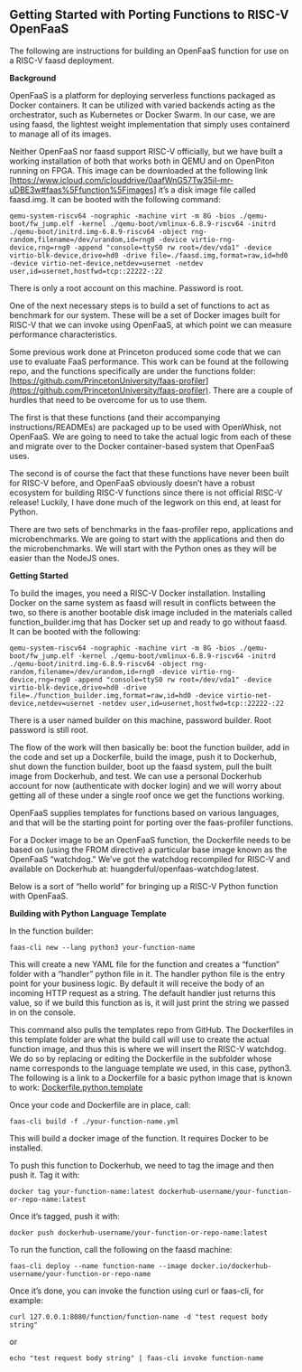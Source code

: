 ## Getting Started with Porting Functions to RISC-V OpenFaaS

The following are instructions for building an OpenFaaS function for use on a RISC-V faasd deployment.

**Background**

OpenFaaS is a platform for deploying serverless functions packaged as Docker containers. It can be utilized with varied backends acting as the orchestrator, such as Kubernetes or Docker Swarm. In our case, we are using faasd, the lightest weight implementation that simply uses containerd to manage all of its images.

Neither OpenFaaS nor faasd support RISC-V officially, but we have built a working installation of both that works both in QEMU and on OpenPiton running on FPGA. This image can be downloaded at the following link [https://www.icloud.com/iclouddrive/0aafWnG57Tw35iI-mr-uDBE3w#faas%5Ffunction%5Fimages] it’s a disk image file called faasd.img. It can be booted with the following command:

```qemu-system-riscv64 -nographic -machine virt -m 8G -bios ./qemu-boot/fw_jump.elf -kernel ./qemu-boot/vmlinux-6.8.9-riscv64 -initrd ./qemu-boot/initrd.img-6.8.9-riscv64 -object rng-random,filename=/dev/urandom,id=rng0 -device virtio-rng-device,rng=rng0 -append "console=ttyS0 rw root=/dev/vda1" -device virtio-blk-device,drive=hd0 -drive file=./faasd.img,format=raw,id=hd0 -device virtio-net-device,netdev=usernet -netdev user,id=usernet,hostfwd=tcp::22222-:22```

There is only a root account on this machine. Password is root.

One of the next necessary steps is to build a set of functions to act as benchmark for our system. These will be a set of Docker images built for RISC-V that we can invoke using OpenFaaS, at which point we can measure performance characteristics.

Some previous work done at Princeton produced some code that we can use to evaluate FaaS performance. This work can be found at the following repo, and the functions specifically are under the functions folder: [https://github.com/PrincetonUniversity/faas-profiler](https://github.com/PrincetonUniversity/faas-profiler). There are a couple of hurdles that need to be overcome for us to use them.

The first is that these functions (and their accompanying instructions/READMEs) are packaged up to be used with OpenWhisk, not OpenFaaS. We are going to need to take the actual logic from each of these and migrate over to the Docker container-based system that OpenFaaS uses.

The second is of course the fact that these functions have never been built for RISC-V before, and OpenFaaS obviously doesn’t have a robust ecosystem for building RISC-V functions since there is not official RISC-V release! Luckily, I have done much of the legwork on this end, at least for Python.

There are two sets of benchmarks in the faas-profiler repo, applications and microbenchmarks. We are going to start with the applications and then do the microbenchmarks. We will start with the Python ones as they will be easier than the NodeJS ones.

**Getting Started**

To build the images, you need a RISC-V Docker installation. Installing Docker on the same system as faasd will result in conflicts between the two, so there is another bootable disk image included in the materials called function_builder.img that has Docker set up and ready to go without faasd. It can be booted with the following:

```qemu-system-riscv64 -nographic -machine virt -m 8G -bios ./qemu-boot/fw_jump.elf -kernel ./qemu-boot/vmlinux-6.8.9-riscv64 -initrd ./qemu-boot/initrd.img-6.8.9-riscv64 -object rng-random,filename=/dev/urandom,id=rng0 -device virtio-rng-device,rng=rng0 -append "console=ttyS0 rw root=/dev/vda1" -device virtio-blk-device,drive=hd0 -drive file=./function_builder.img,format=raw,id=hd0 -device virtio-net-device,netdev=usernet -netdev user,id=usernet,hostfwd=tcp::22222-:22```

There is a user named builder on this machine, password builder. Root password is still root.

The flow of the work will then basically be: boot the function builder, add in the code and set up a Dockerfile, build the image, push it to Dockerhub, shut down the function builder, boot up the faasd system, pull the built image from Dockerhub, and test. We can use a personal Dockerhub account for now (authenticate with docker login) and we will worry about getting all of these under a single roof once we get the functions working.

OpenFaaS supplies templates for functions based on various languages, and that will be the starting point for porting over the faas-profiler functions.

For a Docker image to be an OpenFaaS function, the Dockerfile needs to be based on (using the FROM directive) a particular base image known as the OpenFaaS “watchdog.” We’ve got the watchdog recompiled for RISC-V and available on Dockerhub at: huangderful/openfaas-watchdog:latest.

Below is a sort of “hello world” for bringing up a RISC-V Python function with OpenFaaS.

**Building with Python Language Template**

In the function builder:

```faas-cli new --lang python3 your-function-name```

This will create a new YAML file for the function and creates a “function” folder with a “handler” python file in it. The handler python file is the entry point for your business logic. By default it will receive the body of an incoming HTTP request as a string. The default handler just returns this value, so if we build this function as is, it will just print the string we passed in on the console.

This command also pulls the templates repo from GitHub. The Dockerfiles in this template folder are what the build call will use to create the actual function image, and thus this is where we will insert the RISC-V watchdog. We do so by replacing or editing the Dockerfile in the subfolder whose name corresponds to the language template we used, in this case, python3\. The following is a link to a Dockerfile for a basic python image that is known to work: [Dockerfile.python.template](https://github.com/huangderful/DockerfilesForRiscv64/raw/main/Dockerfile.python.template)

Once your code and Dockerfile are in place, call:

```faas-cli build -f ./your-function-name.yml```

This will build a docker image of the function. It requires Docker to be installed.

To push this function to Dockerhub, we need to tag the image and then push it. Tag it with:

```docker tag your-function-name:latest dockerhub-username/your-function-or-repo-name:latest```

Once it’s tagged, push it with:

```docker push dockerhub-username/your-function-or-repo-name:latest```

To run the function, call the following on the faasd machine:

```faas-cli deploy --name function-name --image docker.io/dockerhub-username/your-function-or-repo-name```

Once it’s done, you can invoke the function using curl or faas-cli, for example:

```curl 127.0.0.1:8080/function/function-name -d "test request body string"```

or

```echo "test request body string" | faas-cli invoke function-name```
